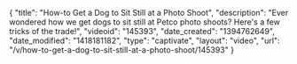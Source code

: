 {
    "title": "How-to Get a Dog to Sit Still at a Photo Shoot",
    "description": "Ever wondered how we get dogs to sit still at Petco photo shoots? Here's a few tricks of the trade!",
    "videoid": "145393",
    "date_created": "1394762649",
    "date_modified": "1418181182",
    "type": "captivate",
    "layout": "video",
    "url": "\/v\/how-to-get-a-dog-to-sit-still-at-a-photo-shoot\/145393"
}